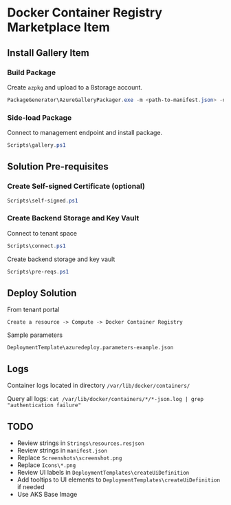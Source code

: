 # Docker Container Registry Marketplace Item

## Install Gallery Item

### Build Package

Create `azpkg` and upload to a ßstorage account.

```powershell
PackageGenerator\AzureGalleryPackager.exe -m <path-to-manifest.json> -o <output-dir>
```

### Side-load Package

Connect to management endpoint and install package.

```powershell
Scripts\gallery.ps1
```

## Solution Pre-requisites

### Create Self-signed Certificate (optional)

```powershell
Scripts\self-signed.ps1
```

### Create Backend Storage and Key Vault

Connect to tenant space

```powershell
Scripts\connect.ps1
```

Create backend storage and key vault

```powershell
Scripts\pre-reqs.ps1
```

## Deploy Solution

From tenant portal

```
Create a resource -> Compute -> Docker Container Registry
```

Sample parameters

```
DeploymentTemplate\azuredeploy.parameters-example.json
```

## Logs

Container logs located in directory `/var/lib/docker/containers/`

Query all logs: `cat /var/lib/docker/containers/*/*-json.log | grep "authentication failure"`

## TODO

- Review strings in `Strings\resources.resjson`
- Review strings in `manifest.json`
- Replace `Screenshots\screenshot.png`
- Replace `Icons\*.png`
- Review UI labels in `DeploymentTemplates\createUiDefinition`
- Add tooltips to UI elements to `DeploymentTemplates\createUiDefinition` if needed
- Use AKS Base Image

